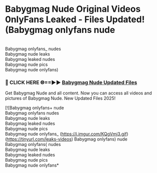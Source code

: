 # Babygmag Nude Original Videos 0nlyFans Leaked - Files Updated! (Babygmag onlyfans nude<br>
<br>
Babygmag onlyfans_ nudes<br>
Babygmag nude leaks<br>
Babygmag leaked nudes<br>
Babygmag nude pics<br>
Babygmag nude onlyfans)

<h3>🔴 CLICK HERE 🌐==►► <a href="https://tinyurl.com/leaks-videos" rel="nofollow">Babygmag Nude Updated Files</a></h3>

Get Babygmag Nude and all content. Now you can access all videos and pictures of Babygmag Nude. New Updated Files 2025!

[![Babygmag onlyfans+ nude<br>
Babygmag onlyfans nudes<br>
Babygmag nude leaks<br>
Babygmag leaked nudes<br>
Babygmag nude pics<br>
Babygmag nude onlyfans_
(https://i.imgur.com/KQgVmj3.gif)(https://tinyurl.com/leaks-videos)
Babygmag onlyfans) nude<br>
Babygmag onlyfans{ nudes<br>
Babygmag nude leaks<br>
Babygmag leaked nudes<br>
Babygmag nude pics<br>
Babygmag nude onlyfans*